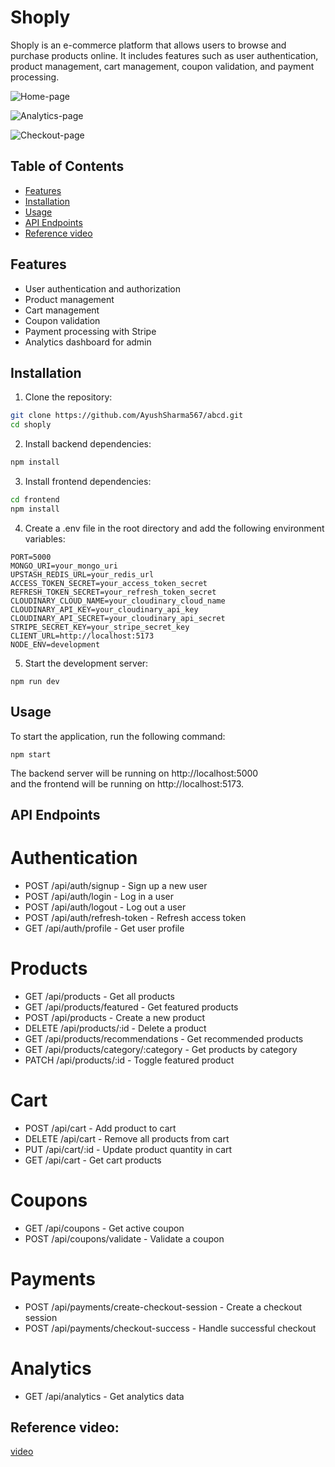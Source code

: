 # Shoply

Shoply is an e-commerce platform that allows users to browse and purchase products online. It includes features such as user authentication, product management, cart management, coupon validation, and payment processing.

![Home-page](https://i.ibb.co/sRgKJcT/image.png)

![Analytics-page](https://i.ibb.co/N6YCvSt/image.png)

![Checkout-page](https://i.ibb.co/rGxkrP5/image.png)

## Table of Contents

- [Features](#features)
- [Installation](#installation)
- [Usage](#usage)
- [API Endpoints](#api-endpoints)
- [Reference video](#reference-video)

## Features
- User authentication and authorization
- Product management
- Cart management
- Coupon validation
- Payment processing with Stripe
- Analytics dashboard for admin

## Installation

1. Clone the repository:

``` bash
git clone https://github.com/AyushSharma567/abcd.git
cd shoply
```
2. Install backend dependencies:
``` bash
npm install
```
3. Install frontend dependencies:
``` bash
cd frontend
npm install
```
4. Create a .env file in the root directory and add the following environment variables:
```
PORT=5000
MONGO_URI=your_mongo_uri
UPSTASH_REDIS_URL=your_redis_url
ACCESS_TOKEN_SECRET=your_access_token_secret
REFRESH_TOKEN_SECRET=your_refresh_token_secret
CLOUDINARY_CLOUD_NAME=your_cloudinary_cloud_name
CLOUDINARY_API_KEY=your_cloudinary_api_key
CLOUDINARY_API_SECRET=your_cloudinary_api_secret
STRIPE_SECRET_KEY=your_stripe_secret_key
CLIENT_URL=http://localhost:5173
NODE_ENV=development
```
5. Start the development server:
```
npm run dev
```

## Usage
To start the application, run the following command:
```
npm start
```

The backend server will be running on http://localhost:5000 <br>and the frontend will be running on http://localhost:5173.

## API Endpoints
# Authentication
- POST /api/auth/signup - Sign up a new user
- POST /api/auth/login - Log in a user
- POST /api/auth/logout - Log out a user
- POST /api/auth/refresh-token - Refresh access token
- GET /api/auth/profile - Get user profile

# Products
- GET /api/products - Get all products
- GET /api/products/featured - Get featured products
- POST /api/products - Create a new product
- DELETE /api/products/:id - Delete a product
- GET /api/products/recommendations - Get recommended products
- GET /api/products/category/:category - Get products by category
- PATCH /api/products/:id - Toggle featured product

# Cart
- POST /api/cart - Add product to cart
- DELETE /api/cart - Remove all products from cart
- PUT /api/cart/:id - Update product quantity in cart
- GET /api/cart - Get cart products

# Coupons
- GET /api/coupons - Get active coupon
- POST /api/coupons/validate - Validate a coupon

# Payments
- POST /api/payments/create-checkout-session - Create a checkout session
- POST /api/payments/checkout-success - Handle successful checkout

# Analytics
- GET /api/analytics - Get analytics data

## Reference video:

[video](https://www.youtube.com/watch?v=sX57TLIPNx8)